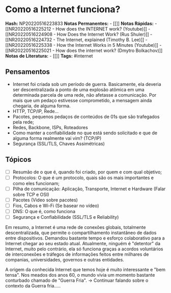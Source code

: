 # Como a Internet funciona?
    
**Hash:** NP20220516223833
**Notas Permanentes:** 
	- [[]]
**Notas Rápidas:**
	- [[NR20220516225212 - How does the INTERNET work? (Youtube)]]
	- [[NR20220516224908 - How Does the Internet Work? (Rus Shuler)]]
	- [[NR20220516224732 - The Internet, explained (Timothy B. Lee)]]
	- [[NR20220516225338 - How the Internet Works in 5 Minutes (Youtube)]]
	- [[NR20220516225021 - How does the internet work? (Dmytro Bolkachov)]]
**Notas de Literatura:**
	- [[]]
**Tags:**  #internet


## Pensamentos

- Internet foi criada sob um período de guerra. Basicamente, ela deveria ser descentralizada a ponto de uma explosão atômica em uma determinada parcela de uma rede, não afetasse a comunicação. Por mais que um pedaço estivesse comprometido, a mensagem ainda chegaria, de alguma forma.
- HTTP, TCP/IP, Rede... 
- Pacotes, pequenos pedaços de conteúdos de 01s que são trafegados pela rede;
- Redes, Backbone,  ISPs, Roteadores
- Como manter a confiabilidade no que está sendo solicitado e que de alguma forma realmente vai vim? (TCP/IP)
- Segurança (SSL/TLS, Chaves Assimétricas)

## Tópicos
- [ ] Resumão de o que é, quando foi criado, por quem e com qual objetivo;
- [ ] Protocolos: O que é um protocolo, quais são os mais importantes e como eles funcionam;
- [ ] Pilha de comunicação: Aplicação, Transporte, Internet e Hardware (Falar sobre TCP e OSI)
- [ ] Pacotes (Video sobre pacotes)
- [ ] Fios, Cabos e Wi-Fi (Se basear no vídeo)
- [ ] DNS: O que é, como funciona
- [ ] Segurança e Confiabilidade (SSL/TLS e Reliability)

Em resumo, a Internet é uma rede de conexões globais, totalmente descentralizada, que permite o compartilhamento instantâneo de dados entre dispositivos. Demandou bastante tempo e esforço colaborativo para a Internet chegar ao seu estado atual. Atualmente, ninguém é "detentor" da Internet, muito pelo contrário, ela só funciona graças a acordos voluntários de interconexões e tráfegos de informações feitos entre milhares de companias, universidades, governos e outras entidades. 

A origem da conhecida Internet que temos hoje é muito interessante e "bem tensa". Nos meados dos anos 60, o mundo vivia um momento bastante conturbado chamado de "Guerra Fria". -> Continuar falando sobre o contexto da Guerra fria.....

<!--Todo: 
...... O projeto dessa rede foi originada pela _Advanced Research Projects Agency_ (ARPA)  => Falar sobre relação da ARPA com o Governo norte-americano

_Advanced Research Projects Agency Network_ (ARPANET), em 1969, que tinha como objetivo interligar laboratório de pesquisas.
-- > 
